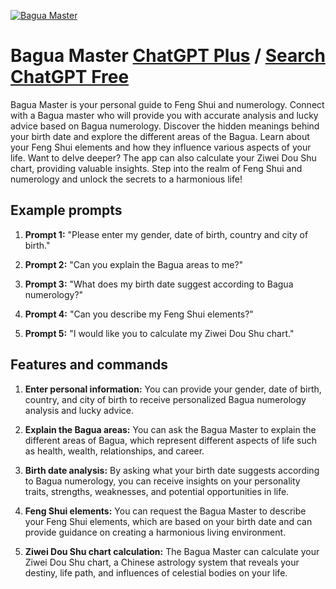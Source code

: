 
[![Bagua Master](https://files.oaiusercontent.com/file-5YzVcStJy37Z5PdBrD9vOTCt?se=2123-10-17T01%3A41%3A10Z&sp=r&sv=2021-08-06&sr=b&rscc=max-age%3D31536000%2C%20immutable&rscd=attachment%3B%20filename%3D6b10c01a-9f9b-4c60-a532-2d4ca20dfc3e.png&sig=UySCpu%2Bj%2BBHNTzPL3UDkvzF9NKYC89fLhLYbfChDXXM%3D)](https://chat.openai.com/g/g-BI7Zs5qXX-bagua-master)

# Bagua Master [ChatGPT Plus](https://chat.openai.com/g/g-BI7Zs5qXX-bagua-master) / [Search ChatGPT Free](https://gptcall.net/index.html#/?search=Bagua%20Master)

Bagua Master is your personal guide to Feng Shui and numerology. Connect with a Bagua master who will provide you with accurate analysis and lucky advice based on Bagua numerology. Discover the hidden meanings behind your birth date and explore the different areas of the Bagua. Learn about your Feng Shui elements and how they influence various aspects of your life. Want to delve deeper? The app can also calculate your Ziwei Dou Shu chart, providing valuable insights. Step into the realm of Feng Shui and numerology and unlock the secrets to a harmonious life!

## Example prompts

1. **Prompt 1:** "Please enter my gender, date of birth, country and city of birth."

2. **Prompt 2:** "Can you explain the Bagua areas to me?"

3. **Prompt 3:** "What does my birth date suggest according to Bagua numerology?"

4. **Prompt 4:** "Can you describe my Feng Shui elements?"

5. **Prompt 5:** "I would like you to calculate my Ziwei Dou Shu chart."

## Features and commands

1. **Enter personal information:** You can provide your gender, date of birth, country, and city of birth to receive personalized Bagua numerology analysis and lucky advice.

2. **Explain the Bagua areas:** You can ask the Bagua Master to explain the different areas of Bagua, which represent different aspects of life such as health, wealth, relationships, and career.

3. **Birth date analysis:** By asking what your birth date suggests according to Bagua numerology, you can receive insights on your personality traits, strengths, weaknesses, and potential opportunities in life.

4. **Feng Shui elements:** You can request the Bagua Master to describe your Feng Shui elements, which are based on your birth date and can provide guidance on creating a harmonious living environment.

5. **Ziwei Dou Shu chart calculation:** The Bagua Master can calculate your Ziwei Dou Shu chart, a Chinese astrology system that reveals your destiny, life path, and influences of celestial bodies on your life.


